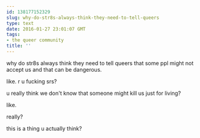 ```yaml
---
id: 138177152329
slug: why-do-str8s-always-think-they-need-to-tell-queers
type: text
date: 2016-01-27 23:01:07 GMT
tags:
- the queer community
title: ''
---
```

why do str8s always think they need to tell queers that some ppl might not accept us and that can be dangerous. 

like. r u fucking srs? 

u really think we don't know that someone might kill us just for living? 

like. 

really? 

this is a thing u actually think? 